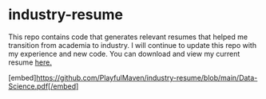# industry-resume
This repo contains code that generates relevant resumes that helped me transition from academia to industry. I will continue to update this repo with my experience and new code. You can download and view my current resume
[here.](https://github.com/PlayfulMaven/industry-resume/files/13492107/Data-Science.pdf)

[embed]https://github.com/PlayfulMaven/industry-resume/blob/main/Data-Science.pdf[/embed]

